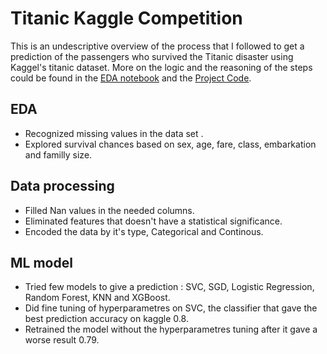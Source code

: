 # Titanic Kaggle Competition

This is an undescriptive overview of the process that I followed to get a prediction of the passengers who survived the Titanic disaster using Kaggel's titanic dataset.
More on the logic and the reasoning of the steps could be found in the [EDA notebook](https://github.com/yona-av/titanic_kaggle/blob/main/EDA_notebook.ipynb) and the [Project Code](https://github.com/yona-av/titanic_kaggle/blob/main/project_code.ipynb).

## EDA 
- Recognized missing values in the data set .
- Explored survival chances based on sex, age, fare, class, embarkation and familly size.


## Data processing 
- Filled Nan values in the needed columns.
- Eliminated features that doesn't have a statistical significance.
- Encoded the data by it's type, Categorical and Continous.



## ML model
- Tried few models to give a prediction : SVC, SGD, Logistic Regression, Random Forest, KNN and XGBoost.
- Did fine tuning of hyperparametres on SVC, the classifier that gave the best prediction accuracy on kaggle 0.8.
- Retrained the model without the hyperparametres tuning after it gave a worse result 0.79.

